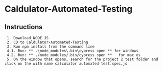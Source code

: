 # Caldulator-Automated-Testing

## Instructions
     1. Download NODE JS
     2. CD to Caldulator-Automated-Testing
     3. Run npm install from the command line
     4.1. Run: ** .\node_modules\.bin\cypress open ** for windows
     4.2. Run: ** ./node_modules/.bin/cypress open **   for mac os
     5. On the window that opens, search for the project 2 test folder and click on the with name calculator automated test.spec.js